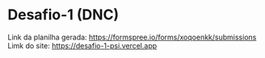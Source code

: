 # Desafio-1 (DNC)

Link da planilha gerada: https://formspree.io/forms/xoqoenkk/submissions <br>
Limk do site: https://desafio-1-psi.vercel.app
